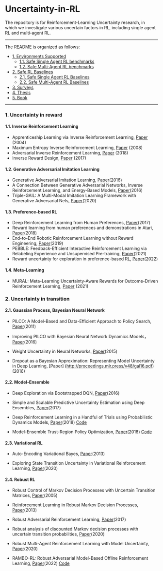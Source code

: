 # Uncertainty-in-RL







The repository is for Reinforcement-Learning Uncertainty research, in which we investigate various uncertain factors in RL, including single agent RL and multi-agent RL. 




***
The README is organized as follows:
- [1. Environments Supported](#1-environments-supported)
  * [1.1. Safe Single Agent RL benchmarks](#11-safe-single-agent-rl-benchmarks)
  * [1.2. Safe Multi-Agent RL benchmarks](#12-safe-multi-agent-rl-benchmarks)
- [2. Safe RL Baselines](#2-safe-rl-baselines)
  * [2.1. Safe Single Agent RL Baselines](#21-safe-single-agent-rl-baselines)
  * [2.2. Safe Multi-Agent RL Baselines](#22-safe-multi-agent-rl-baselines)
- [3. Surveys](#3-surveys)
- [4. Thesis](#4-thesis)
- [5. Book](#5-book)

***



### 1. Uncertainty in reward
#### 1.1. Inverse Reinforcement Learning 
- Apprenticeship Learning via Inverse Reinforcement Learning, [Paper](https://www.cs.utexas.edu/~sniekum/classes/RLFD-F15/papers/Abbeel04.pdf) (2004)
- Maximum Entropy Inverse Reinforcement Learning, [Paper](https://www.aaai.org/Papers/AAAI/2008/AAAI08-227.pdf?source=post_page---------------------------) (2008)
- Adversarial Inverse Reinforcement Learning, [Paper](https://arxiv.org/pdf/1710.11248.pdf) (2018)
- Inverse Reward Design, [Paper](https://proceedings.neurips.cc/paper/2017/file/32fdab6559cdfa4f167f8c31b9199643-Paper.pdf) (2017)

#### 1.2. Generative Adversarial Imitation Learning
- Generative Adversarial Imitation Learning, [Paper](https://proceedings.neurips.cc/paper/2016/file/cc7e2b878868cbae992d1fb743995d8f-Paper.pdf)(2016)
- A Connection Between Generative Adversarial Networks, Inverse Reinforcement Learning, and Energy-Based Models, [Paper](https://arxiv.org/pdf/1611.03852.pdf?source=post_page)(2016)
- Triple-GAIL: A Multi-Modal Imitation Learning Framework with Generative Adversarial Nets, [Paper](https://arxiv.org/pdf/2005.10622.pdf)(2020)

#### 1.3. Preference-based RL 
- Deep Reinforcement Learning from Human Preferences, [Paper](https://proceedings.neurips.cc/paper/2017/file/d5e2c0adad503c91f91df240d0cd4e49-Paper.pdf)(2017)
- Reward learning from human preferences and demonstrations in Atari, [Paper](https://proceedings.neurips.cc/paper/2018/file/8cbe9ce23f42628c98f80fa0fac8b19a-Paper.pdf)(2018)
- End-to-End Robotic Reinforcement Learning without Reward Engineering, [Paper](https://arxiv.org/pdf/1904.07854.pdf)(2019)
- PEBBLE: Feedback-Efficient Interactive Reinforcement Learning via Relabeling Experience and Unsupervised Pre-training, [Paper](https://arxiv.org/pdf/2106.05091.pdf)(2021)
- Reward uncertainty for exploration in preference-based RL, [Paper](https://arxiv.org/pdf/2205.12401.pdf)(2022)

#### 1.4. Meta-Learning 
- MURAL: Meta-Learning Uncertainty-Aware Rewards for Outcome-Driven Reinforcement Learning, [Paper](http://proceedings.mlr.press/v139/li21g/li21g.pdf) (2021)




### 2. Uncertainty in transition

#### 2.1. Gaussian Process, Bayesian Neural Network 

- PILCO: A Model-Based and Data-Efficient Approach to Policy Search, [Paper](https://mlg.eng.cam.ac.uk/pub/pdf/DeiRas11.pdf)(2011)

- Improving PILCO with Bayesian Neural Network Dynamics Models，[Paper](http://mlg.eng.cam.ac.uk/yarin/website/PDFs/DeepPILCO.pdf)(2016)

- Weight Uncertainty in Neural Networks, [Paper](http://proceedings.mlr.press/v37/blundell15.pdf)(2015)

- Dropout as a Bayesian Approximation: Representing Model Uncertainty in Deep Learning, [Paper] (http://proceedings.mlr.press/v48/gal16.pdf)(2016)



#### 2.2. Model-Ensemble
 
- Deep Exploration via Bootstrapped DQN, [Paper](https://ieeexplore.ieee.org/stamp/stamp.jsp?tp=&arnumber=9287440)(2016) 

- Simple and Scalable Predictive Uncertainty Estimation using Deep Ensembles, [Paper](https://proceedings.neurips.cc/paper/2017/file/9ef2ed4b7fd2c810847ffa5fa85bce38-Paper.pdf)(2017)

- Deep Reinforcement Learning in a Handful of Trials using Probabilistic Dynamics Models, [Paper](https://proceedings.neurips.cc/paper/2018/file/3de568f8597b94bda53149c7d7f5958c-Paper.pdf)(2018)
[Code](https://github.com/kchua/handful-of-trials)

- Model-Ensemble Trust-Region Policy Optimization,  [Paper](https://arxiv.org/pdf/1802.10592.pdf)(2018)
[Code](https://github.com/thanard/me-trpo.)


#### 2.3. Variational RL


- Auto-Encoding Variational Bayes, [Paper](https://arxiv.org/pdf/1312.6114.pdf?source=post_page---------------------------)(2013)

- Exploring State Transition Uncertainty in Variational Reinforcement Learning, [Paper](https://ieeexplore.ieee.org/stamp/stamp.jsp?tp=&arnumber=9287440)(2020)



#### 2.4. Robust RL
- Robust Control of Markov Decision Processes with Uncertain Transition Matrices, [Paper](http://people.eecs.berkeley.edu/~elghaoui/Pubs/RobMDP_OR2005.pdf)(2005)

- Reinforcement Learning in Robust Markov Decision Processes, [Paper](https://proceedings.neurips.cc/paper/2013/file/0deb1c54814305ca9ad266f53bc82511-Paper.pdf)(2013)

- Robust Adversarial Reinforcement Learning, [Paper](http://proceedings.mlr.press/v70/pinto17a/pinto17a.pdf)(2017)

- Robust analysis of discounted Markov decision processes with uncertain transition probabilities, [Paper](http://www.amjcu.zju.edu.cn/amjcub/2020-2029/202004/417-436.pdf)(2020)

- Robust Multi-Agent Reinforcement Learning with Model Uncertainty, [Paper](https://proceedings.neurips.cc/paper/2020/file/774412967f19ea61d448977ad9749078-Paper.pdf)(2020)

- RAMBO-RL: Robust Adversarial Model-Based Offline Reinforcement Learning, [Paper](https://arxiv.org/pdf/2204.12581.pdf)(2022) [Code](https://github.com/marc-rigter/rambo)







